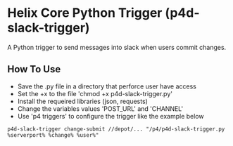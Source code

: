 # Helix Core Python Trigger (p4d-slack-trigger)

A Python trigger to send messages into slack when users commit changes.

## How To Use

- Save the .py file in a directory that perforce user have access
- Set the +x to the file 'chmod +x p4d-slack-trigger.py'
- Install the requeired libraries (json, requests)
- Change the variables values 'POST_URL' and 'CHANNEL'
- Use 'p4 triggers' to configure the trigger like the example below

```
p4d-slack-trigger change-submit //depot/... "/p4/p4d-slack-trigger.py %serverport% %change% %user%"
```
